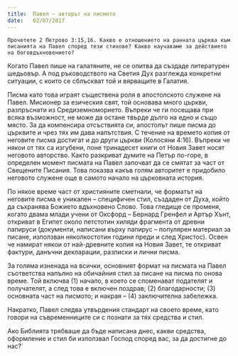 ```yaml
---
title:  Павел – авторът на писмото
date:   02/07/2017
---
```


`Прочетете 2 Петрово 3:15,16. Какво е отношението на ранната църква към писанията на Павел според тези стихове? Какво научаваме за действието на боговдъхновението?`

Когато Павел пише на галатяните, не се опитва да създаде литературен шедьовър. А под ръководството на Светия Дух разглежда конкретни ситуации, с които се сблъскват той и вярващите в Галатия.

Писма като това играят съществена роля в апостолското служене на Павел. Мисионер за езическия свят, той основава много църкви, разпръснати из Средиземноморието. Въпреки че ги посещава при всяка възможност, не може да остане твърде дълго на едно и също място. За да компенсира отсъствията си, апостолът пише писма до църквите и чрез тях им дава напътствия. С течение на времето копия от неговите писма достигат и до други църкви (Колосяни 4:16). Въпреки че някои от тях са изгубени, поне тринадесет книги от Новия Завет носят неговото авторство. Както разкриват думите на Петър по-горе, в определен момент писмата на Павел започват да се смятат за част от Свещените Писания. Това показва какъв голям авторитет е придобило неговото служене още в самото начало на църковната история.

По някое време част от християните сметнали, че форматът на неговите писма е уникален – специфичен стил, създаден от Духа, който да съхранява Божието вдъхновено Слово. Това гледище се променя, когато двама млади учени от Оксфорд – Бернард Гренфел и Артър Хънт, откриват в Египет около петстотин хиляди фрагмента от древни папируси (документи, написани върху папирус – популярен материал за писане, използван няколкостотин години преди и след Христос). Освен че намират някои от най-древните копия на Новия Завет, те откриват фактури, данъчни декларации, разписки и лични писма.

За голяма изненада на всички, основният формат на писмата на Павел съответства напълно на обичайния стил за писане на писма по онова време. Той включва (1) начало, в което се споменават подателят и получателят, а след това е включен поздрав; (2) благодарности; (3) основната част на писмото; и накрая – (4) заключителна забележка.

Накратко, Павел следва утвърдения стандарт на своето време, като говори на съвременниците си с познати за тях средства и стил.

Ако Библията трябваше да бъде написана днес, какви средства, оформление и стил би използвал Господ според вас, за да достигне до нас?`